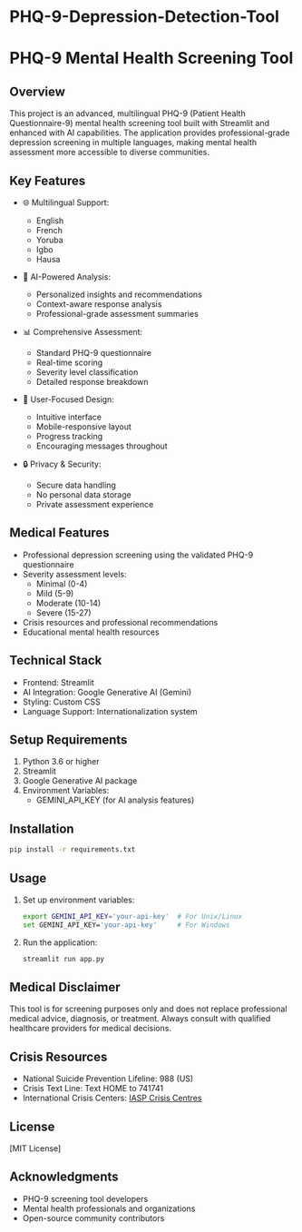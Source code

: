 # PHQ-9-Depression-Detection-Tool
# PHQ-9 Mental Health Screening Tool

## Overview
This project is an advanced, multilingual PHQ-9 (Patient Health Questionnaire-9) mental health screening tool built with Streamlit and enhanced with AI capabilities. The application provides professional-grade depression screening in multiple languages, making mental health assessment more accessible to diverse communities.

## Key Features
- 🌐 Multilingual Support:
  - English
  - French
  - Yoruba
  - Igbo
  - Hausa

- 🤖 AI-Powered Analysis:
  - Personalized insights and recommendations
  - Context-aware response analysis
  - Professional-grade assessment summaries

- 📊 Comprehensive Assessment:
  - Standard PHQ-9 questionnaire
  - Real-time scoring
  - Severity level classification
  - Detailed response breakdown

- 🎯 User-Focused Design:
  - Intuitive interface
  - Mobile-responsive layout
  - Progress tracking
  - Encouraging messages throughout

- 🔒 Privacy & Security:
  - Secure data handling
  - No personal data storage
  - Private assessment experience

## Medical Features
- Professional depression screening using the validated PHQ-9 questionnaire
- Severity assessment levels:
  - Minimal (0-4)
  - Mild (5-9)
  - Moderate (10-14)
  - Severe (15-27)
- Crisis resources and professional recommendations
- Educational mental health resources

## Technical Stack
- Frontend: Streamlit
- AI Integration: Google Generative AI (Gemini)
- Styling: Custom CSS
- Language Support: Internationalization system

## Setup Requirements
1. Python 3.6 or higher
2. Streamlit
3. Google Generative AI package
4. Environment Variables:
   - GEMINI_API_KEY (for AI analysis features)

## Installation
```bash
pip install -r requirements.txt
```

## Usage
1. Set up environment variables:
   ```bash
   export GEMINI_API_KEY='your-api-key'  # For Unix/Linux
   set GEMINI_API_KEY='your-api-key'     # For Windows
   ```

2. Run the application:
   ```bash
   streamlit run app.py
   ```

## Medical Disclaimer
This tool is for screening purposes only and does not replace professional medical advice, diagnosis, or treatment. Always consult with qualified healthcare providers for medical decisions.

## Crisis Resources
- National Suicide Prevention Lifeline: 988 (US)
- Crisis Text Line: Text HOME to 741741
- International Crisis Centers: [IASP Crisis Centres](https://www.iasp.info/resources/Crisis_Centres/)

## License
[MIT License]

## Acknowledgments
- PHQ-9 screening tool developers
- Mental health professionals and organizations
- Open-source community contributors
